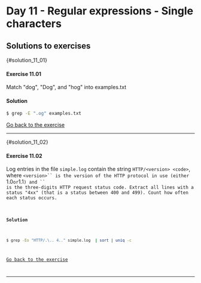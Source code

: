 # Day 11 - Regular expressions - Single characters

## Solutions to exercises

{#solution_11_01}
#### Exercise 11.01
Match "dog", "Dog", and "hog" into examples.txt

#### Solution
``` sh
$ grep -E ".og" examples.txt
```

[Go back to the exercise](#exercise_11_01)

* * *

{#solution_11_02}
#### Exercise 11.02
Log entries in the file `simple.log` contain the string `HTTP/<version> <code>`, where `<version>`` is the version of the HTTP protocol in use (either `1.0` or `1.1`) and `<code>`` is the three-digits HTTP request status code. Extract all lines with a status "4xx" (that is a status between 400 and 499). Count how often each status occurs.

#### Solution
``` sh
$ grep -Eo "HTTP/.\.. 4.." simple.log  | sort | uniq -c
```

[Go back to the exercise](#exercise_11_02)

* * *

